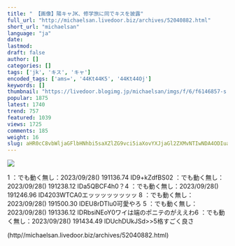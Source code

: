 ```yaml
---
title: " 【画像】陽キャJK、修学旅に同でキスを披露"
full_url: "http://michaelsan.livedoor.biz/archives/52040882.html"
short_url: "michaelsan"
language: "ja"
date: 
lastmod: 
draft: false
author: []
categories: []
tags: ['jk', 'キス', 'キャ']
encoded_tags: ['ams=', '44Kt44K5', '44Kt44Oj']
keywords: []
thumbnail: "https://livedoor.blogimg.jp/michaelsan/imgs/f/6/f6146857-s.jpg"
popular: 1875
latest: 1740
trend: 757
featured: 1039
views: 1725
comments: 185
weight: 16
slug: aHR0cC8vbWljaGFlbHNhbi5saXZlZG9vci5iaXovYXJjaGl2ZXMvNTIwNDA4ODIuaHRtbA==
---
```


![](https://livedoor.blogimg.jp/michaelsan/imgs/f/6/f6146857-s.jpg)

1 ：でも動く無し：2023/09/28() 191136.74 ID9+kZdfBS02 ：でも動く無し：2023/09/28() 191238.12 IDa5QBCF4h0？4 ：でも動く無し：2023/09/28() 191246.96 ID4203WTCA0エッッッッッッッッ 8 ：でも動く無し：2023/09/28() 191500.30 IDEU8rDTlu0可愛やろ 5 ：でも動く無し：2023/09/28() 191336.12 IDRbsiNEoY0ワイは端のポニテのがええわ6 ：でも動く無し：2023/09/28() 191434.49 IDUchDUkJSd>>5格すごく良さ 

(http//michaelsan.livedoor.biz/archives/52040882.html)
